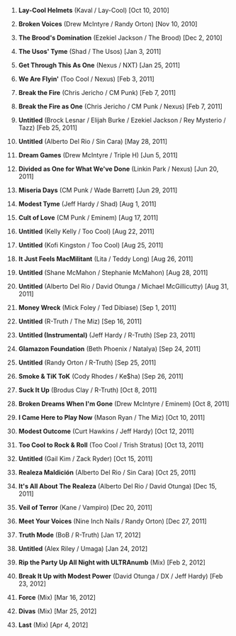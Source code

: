 01. **Lay-Cool Helmets**
(Kaval / Lay-Cool) [Oct 10, 2010] 

02. **Broken Voices**
(Drew McIntyre / Randy Orton) [Nov 10, 2010] 

03. **The Brood's Domination** 
(Ezekiel Jackson / The Brood) [Dec 2, 2010]

04. **The Usos' Tyme** 
(Shad / The Usos) [Jan 3, 2011]

05. **Get Through This As One** 
(Nexus / NXT) [Jan 25, 2011]

06. **We Are Flyin'** 
(Too Cool / Nexus) [Feb 3, 2011]

07. **Break the Fire** 
(Chris Jericho / CM Punk) [Feb 7, 2011]

08. **Break the Fire as One** 
(Chris Jericho / CM Punk / Nexus) [Feb 7, 2011]

09. **Untitled** 
(Brock Lesnar / Elijah Burke / Ezekiel Jackson / Rey Mysterio / Tazz) [Feb 25, 2011]

10. **Untitled** 
(Alberto Del Rio / Sin Cara) [May 28, 2011]

11. **Dream Games** 
(Drew McIntyre / Triple H) [Jun 5, 2011]

12. **Divided as One for What We've Done** 
(Linkin Park / Nexus) [Jun 20, 2011]

13. **Miseria Days** 
(CM Punk / Wade Barrett) [Jun 29, 2011]

14. **Modest Tyme** 
(Jeff Hardy / Shad) [Aug 1, 2011]

15. **Cult of Love** 
(CM Punk / Eminem) [Aug 17, 2011]

16. **Untitled** 
(Kelly Kelly / Too Cool) [Aug 22, 2011]

17. **Untitled** 
(Kofi Kingston / Too Cool) [Aug 25, 2011]

18. **It Just Feels MacMilitant** 
(Lita / Teddy Long) [Aug 26, 2011]

19. **Untitled** 
(Shane McMahon / Stephanie McMahon) [Aug 28, 2011]

20. **Untitled** 
(Alberto Del Rio / David Otunga / Michael McGillicutty) [Aug 31, 2011]

21. **Money Wreck** 
(Mick Foley / Ted Dibiase) [Sep 1, 2011] 

22. **Untitled** 
(R-Truth / The Miz) [Sep 16, 2011]

23. **Untitled (Instrumental)** 
(Jeff Hardy / R-Truth) [Sep 23, 2011]

24. **Glamazon Foundation** 
(Beth Phoenix / Natalya) [Sep 24, 2011]

25. **Untitled** 
(Randy Orton / R-Truth) [Sep 25, 2011]

26. **Smoke & TiK ToK** 
(Cody Rhodes / Ke$ha) [Sep 26, 2011]

27. **Suck It Up** 
(Brodus Clay / R-Truth) [Oct 8, 2011]

28. **Broken Dreams When I'm Gone** 
(Drew McIntyre / Eminem) [Oct 8, 2011]

29. **I Came Here to Play Now** 
(Mason Ryan / The Miz) [Oct 10, 2011]

30. **Modest Outcome** 
(Curt Hawkins / Jeff Hardy) [Oct 12, 2011]

31. **Too Cool to Rock & Roll** 
(Too Cool / Trish Stratus) [Oct 13, 2011]

32. **Untitled** 
(Gail Kim / Zack Ryder) [Oct 15, 2011]

33. **Realeza Maldición** 
(Alberto Del Rio / Sin Cara) [Oct 25, 2011]

34. **It's All About The Realeza** 
(Alberto Del Rio / David Otunga) [Dec 15, 2011]

35. **Veil of Terror** 
(Kane / Vampiro) [Dec 20, 2011]

36. **Meet Your Voices** 
(Nine Inch Nails / Randy Orton) [Dec 27, 2011]

37. **Truth Mode** 
(BoB / R-Truth) [Jan 17, 2012]

38. **Untitled** 
(Alex Riley / Umaga) [Jan 24, 2012]

39. **Rip the Party Up All Night with ULTRAnumb** 
(Mix) [Feb 2, 2012]

40. **Break It Up with Modest Power** 
(David Otunga / DX / Jeff Hardy) [Feb 23, 2012]

41. **Force** 
(Mix) [Mar 16, 2012]

42. **Divas** 
(Mix) [Mar 25, 2012]

43. **Last** 
(Mix) [Apr 4, 2012]
